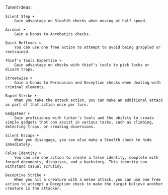 Talent Ideas:

    Silent Step ➤
        Gain advantage on Stealth checks when moving at half speed.

    Acrobat ➤
        Gain a bonus to Acrobatics checks.

    Quick Reflexes ▷
        You can use one free action to attempt to avoid being grappled or restrained.

    Thief's Tools Expertise ➤
        Gain advantage on checks with thief's tools to pick locks or disarm traps.

    Streetwise ➤
        Gain a bonus to Persuasion and Deception checks when dealing with criminal elements.

    Rapid Strike ➤
        When you take the attack action, you can make an additional attack as part of that action once per turn.

    Gadgeteer ➤
        Gain proficiency with tinker's tools and the ability to create simple gadgets that can assist in various tasks, such as climbing, detecting traps, or creating diversions.

    Silent Escape ➤
        When you disengage, you can also make a Stealth check to hide immediately.

    False Identity ➤
        You can use one action to create a false identity, complete with forged documents, disguises, and a backstory. This identity can withstand casual scrutiny.

    Deceptive Strike ➤
        When you hit a creature with a melee attack, you can use one free action to attempt a Deception check to make the target believe another creature is the attacker.
